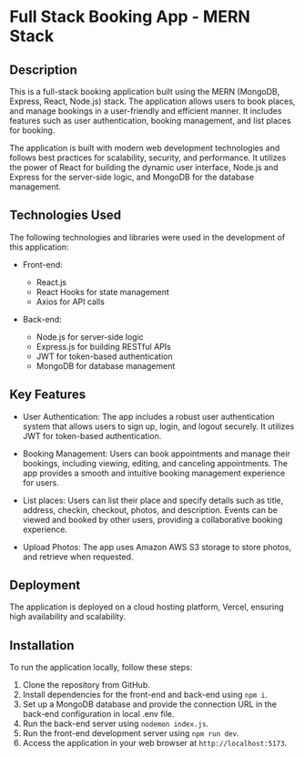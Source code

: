 # Full Stack Booking App - MERN Stack

## Description

This is a full-stack booking application built using the MERN (MongoDB, Express, React, Node.js) stack. The application allows users to book places, and manage bookings in a user-friendly and efficient manner. It includes features such as user authentication, booking management, and list places for booking.

The application is built with modern web development technologies and follows best practices for scalability, security, and performance. It utilizes the power of React for building the dynamic user interface, Node.js and Express for the server-side logic, and MongoDB for the database management.

## Technologies Used

The following technologies and libraries were used in the development of this application:

- Front-end:

  - React.js
  - React Hooks for state management
  - Axios for API calls

- Back-end:
  - Node.js for server-side logic
  - Express.js for building RESTful APIs
  - JWT for token-based authentication
  - MongoDB for database management

## Key Features

- User Authentication: The app includes a robust user authentication system that allows users to sign up, login, and logout securely. It utilizes JWT for token-based authentication.

- Booking Management: Users can book appointments and manage their bookings, including viewing, editing, and canceling appointments. The app provides a smooth and intuitive booking management experience for users.

- List places: Users can list their place and specify details such as title, address, checkin, checkout, photos, and description. Events can be viewed and booked by other users, providing a collaborative booking experience.

- Upload Photos: The app uses Amazon AWS S3 storage to store photos, and retrieve when requested.

## Deployment

The application is deployed on a cloud hosting platform, Vercel, ensuring high availability and scalability.

## Installation

To run the application locally, follow these steps:

1. Clone the repository from GitHub.
2. Install dependencies for the front-end and back-end using `npm i`.
3. Set up a MongoDB database and provide the connection URL in the back-end configuration in local .env file.
4. Run the back-end server using `nodemon index.js`.
5. Run the front-end development server using `npm run dev`.
6. Access the application in your web browser at `http://localhost:5173`.
